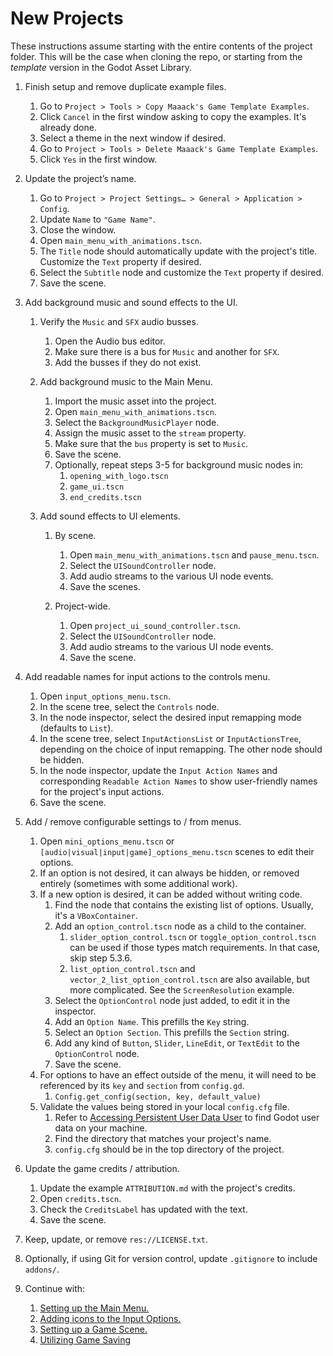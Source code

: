# New Projects

These instructions assume starting with the entire contents of the project folder. This will be the case when cloning the repo, or starting from the *template* version in the Godot Asset Library.
  

1.  Finish setup and remove duplicate example files.


    1.  Go to `Project > Tools > Copy Maaack's Game Template Examples`.
    2.  Click `Cancel` in the first window asking to copy the examples. It's already done.
    3.  Select a theme in the next window if desired.
    4.  Go to `Project > Tools > Delete Maaack's Game Template Examples`.
    5.  Click `Yes` in the first window.


2.  Update the project’s name.


    1.  Go to `Project > Project Settings… > General > Application > Config`.
    2.  Update `Name` to `"Game Name"`.
    3.  Close the window.
    4.  Open `main_menu_with_animations.tscn`.
    5.  The `Title` node should automatically update with the project's title. Customize the `Text` property if desired.
    7.  Select the `Subtitle` node and customize the `Text` property if desired.
    9.  Save the scene.


3.  Add background music and sound effects to the UI.


    1.  Verify the `Music` and `SFX` audio busses.

        1.  Open the Audio bus editor.
        2.  Make sure there is a bus for `Music` and another for `SFX`.
        3.  Add the busses if they do not exist.

    2.  Add background music to the Main Menu.

        1.  Import the music asset into the project.
        2.  Open `main_menu_with_animations.tscn`.
        3.  Select the `BackgroundMusicPlayer` node.
        4.  Assign the music asset to the `stream` property.
        5.  Make sure that the `bus` property is set to `Music`.
        6.  Save the scene.
        7.  Optionally, repeat steps 3-5 for background music nodes in:
            1.  `opening_with_logo.tscn`
            2.  `game_ui.tscn`
            3.  `end_credits.tscn`


    3.  Add sound effects to UI elements.


        1.  By scene.


            1.  Open `main_menu_with_animations.tscn` and `pause_menu.tscn`.
            2.  Select the `UISoundController` node.
            3.  Add audio streams to the various UI node events.
            4.  Save the scenes.  


        2.  Project-wide.


            1.  Open `project_ui_sound_controller.tscn`.
            2.  Select the `UISoundController` node.
            3.  Add audio streams to the various UI node events.
            4.  Save the scene.  


4.  Add readable names for input actions to the controls menu.


    1.  Open `input_options_menu.tscn`.
    2.  In the scene tree, select the `Controls` node.  
    3.  In the node inspector, select the desired input remapping mode (defaults to `List`).  
    4.  In the scene tree, select `InputActionsList` or `InputActionsTree`, depending on the choice of input remapping. The other node should be hidden.  
    5.  In the node inspector, update the `Input Action Names` and corresponding `Readable Action Names` to show user-friendly names for the project's input actions.  
    6.  Save the scene.  


5.  Add / remove configurable settings to / from menus.


    1.  Open `mini_options_menu.tscn` or `[audio|visual|input|game]_options_menu.tscn` scenes to edit their options.
    2.  If an option is not desired, it can always be hidden, or removed entirely (sometimes with some additional work).
    3.  If a new option is desired, it can be added without writing code.
        1.  Find the node that contains the existing list of options. Usually, it's a `VBoxContainer`.
        2.  Add an `option_control.tscn` node as a child to the container.
            1.  `slider_option_control.tscn` or `toggle_option_control.tscn` can be used if those types match requirements. In that case, skip step 5.3.6.
            2.  `list_option_control.tscn` and `vector_2_list_option_control.tscn` are also available, but more complicated. See the `ScreenResolution` example.
        3.  Select the `OptionControl` node just added, to edit it in the inspector.
        4.  Add an `Option Name`. This prefills the `Key` string.
        5.  Select an `Option Section`. This prefills the `Section` string.
        6.  Add any kind of `Button`, `Slider`, `LineEdit`, or `TextEdit` to the `OptionControl` node.
        7.  Save the scene.
    4.  For options to have an effect outside of the menu, it will need to be referenced by its `key` and `section` from `config.gd`.
        1.  `Config.get_config(section, key, default_value)`
    5.  Validate the values being stored in your local `config.cfg` file.
        1.  Refer to [Accessing Persistent User Data User](https://docs.godotengine.org/en/stable/tutorials/io/data_paths.html#accessing-persistent-user-data-user) to find Godot user data on your machine.
        2.  Find the directory that matches your project's name.  
        3.  `config.cfg` should be in the top directory of the project.


6.  Update the game credits / attribution.


    1.  Update the example `ATTRIBUTION.md` with the project's credits.
    2.  Open `credits.tscn`.
    3.  Check the `CreditsLabel` has updated with the text.
    4.  Save the scene.


7.  Keep, update, or remove `res://LICENSE.txt`.  


8.  Optionally, if using Git for version control, update `.gitignore` to include `addons/`.  


9.  Continue with:

    1.  [Setting up the Main Menu.](/addons/maaacks_game_template/docs/MainMenuSetup.md)  
    2.  [Adding icons to the Input Options.](/addons/maaacks_game_template/docs/InputIconMapping.md)  
    3.  [Setting up a Game Scene.](/addons/maaacks_game_template/docs/GameSceneSetup.md)  
    4.  [Utilizing Game Saving](/addons/maaacks_game_template/docs/GameSaving.md)  
